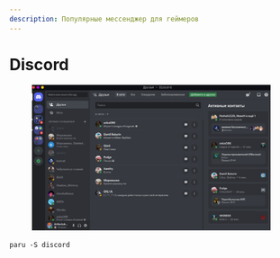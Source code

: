 ```yaml
---
description: Популярные мессенджер для геймеров
---
```


# Discord

<figure><img src="../../.gitbook/assets/image (2) (2).png" alt=""><figcaption></figcaption></figure>

```shell
paru -S discord
```
